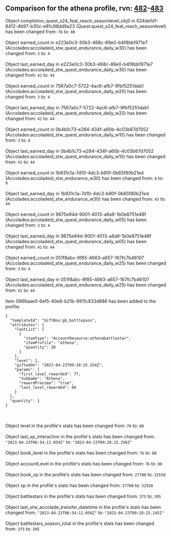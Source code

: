 ## Comparison for the athena profile, rvn: [482](https://github.com/PRO100KatYT/FortniteProfileRevisions/tree/main/profiles/athena/482%20athena.json)-[483](https://github.com/PRO100KatYT/FortniteProfileRevisions/tree/main/profiles/athena/483%20athena.json)

Object completion_quest_s24_feat_reach_seasonlevel_obj0 in 624de1d1-8412-4b97-b30c-e81c98dd9a23 (Quest:quest_s24_feat_reach_seasonlevel) has been changed from: `76` to: `80`
<br><br>
Object earned_count in e223e0c3-30b3-468c-89e0-b4f8bb1971e7 (Accolades:accoladeid_stw_quest_endurance_daily_w30) has been changed from: `3` to: `4`
<br><br>
Object last_earned_day in e223e0c3-30b3-468c-89e0-b4f8bb1971e7 (Accolades:accoladeid_stw_quest_endurance_daily_w30) has been changed from: `41` to: `44`
<br><br>
Object earned_count in 7567a0c7-5722-4ac6-afb7-9fbf5251dab1 (Accolades:accoladeid_stw_quest_endurance_daily_w20) has been changed from: `3` to: `4`
<br><br>
Object last_earned_day in 7567a0c7-5722-4ac6-afb7-9fbf5251dab1 (Accolades:accoladeid_stw_quest_endurance_daily_w20) has been changed from: `41` to: `44`
<br><br>
Object earned_count in 0b4b1c73-e284-434f-a60b-4c03b67d7052 (Accolades:accoladeid_stw_quest_endurance_daily_w10) has been changed from: `3` to: `4`
<br><br>
Object last_earned_day in 0b4b1c73-e284-434f-a60b-4c03b67d7052 (Accolades:accoladeid_stw_quest_endurance_daily_w10) has been changed from: `41` to: `44`
<br><br>
Object earned_count in 1b931c1a-7d10-4dc3-b90f-0b65f80b21ed (Accolades:accoladeid_stw_endurance_w30) has been changed from: `8` to: `9`
<br><br>
Object last_earned_day in 1b931c1a-7d10-4dc3-b90f-0b65f80b21ed (Accolades:accoladeid_stw_endurance_w30) has been changed from: `43` to: `44`
<br><br>
Object earned_count in 9875e94d-9001-4013-a6a9-1b0e8751e48f (Accolades:accoladeid_stw_quest_endurance_daily_w05) has been changed from: `3` to: `4`
<br><br>
Object last_earned_day in 9875e94d-9001-4013-a6a9-1b0e8751e48f (Accolades:accoladeid_stw_quest_endurance_daily_w05) has been changed from: `41` to: `44`
<br><br>
Object earned_count in 051f8abc-9f85-4663-a657-167fc7b46107 (Accolades:accoladeid_stw_quest_endurance_daily_w25) has been changed from: `3` to: `4`
<br><br>
Object last_earned_day in 051f8abc-9f85-4663-a657-167fc7b46107 (Accolades:accoladeid_stw_quest_endurance_daily_w25) has been changed from: `41` to: `44`
<br><br>
Item 0966aae0-6ef5-40e8-b21b-9911c833d886 has been added to the profile:

```
{
  "templateId": "GiftBox:gb_battlepass",
  "attributes": {
    "lootList": [
      {
        "itemType": "AccountResource:athenabattlestar",
        "itemProfile": "athena",
        "quantity": 20
      }
    ],
    "level": 1,
    "giftedOn": "2023-04-23T09:28:25.254Z",
    "params": {
      "first_level_rewarded": 77,
      "SubGame": "Athena",
      "rewardPreview": "true",
      "last_level_rewarded": 80
    }
  },
  "quantity": 1
}
```

<br><br>
Object level in the profile's stats has been changed from: `76` to: `80`
<br><br>
Object last_xp_interaction in the profile's stats has been changed from: `"2023-04-23T06:54:11.054Z"` to: `"2023-04-23T09:28:25.256Z"`
<br><br>
Object book_level in the profile's stats has been changed from: `76` to: `80`
<br><br>
Object accountLevel in the profile's stats has been changed from: `76` to: `80`
<br><br>
Object book_xp in the profile's stats has been changed from: `27700` to: `32550`
<br><br>
Object xp in the profile's stats has been changed from: `27700` to: `32550`
<br><br>
Object battlestars in the profile's stats has been changed from: `375` to: `395`
<br><br>
Object last_stw_accolade_transfer_datetime in the profile's stats has been changed from: `"2023-04-23T06:54:11.056Z"` to: `"2023-04-23T09:28:25.245Z"`
<br><br>
Object battlestars_season_total in the profile's stats has been changed from: `375` to: `395`
<br><br>
